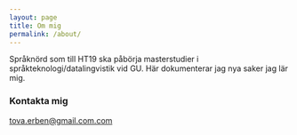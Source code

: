 ```yaml
---
layout: page
title: Om mig
permalink: /about/
---
```


Språknörd som till HT19 ska påbörja masterstudier i språkteknologi/datalingvistik vid GU. Här dokumenterar jag nya saker jag lär mig.

### Kontakta mig

[tova.erben@gmail.com.com](mailto:tova.erben@gmail.com)
